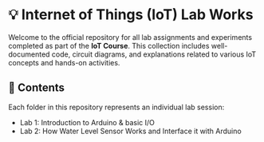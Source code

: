 # 💡 Internet of Things (IoT) Lab Works

Welcome to the official repository for all lab assignments and experiments completed as part of the **IoT Course**. This collection includes well-documented code, circuit diagrams, and explanations related to various IoT concepts and hands-on activities.

## 📁 Contents

Each folder in this repository represents an individual lab session:

- Lab 1: Introduction to Arduino & basic I/O
- Lab 2:  How Water Level Sensor Works and Interface it with Arduino 
